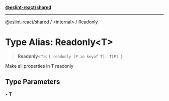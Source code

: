 [**@eslint-react/shared**](../../README.md)

***

[@eslint-react/shared](../../README.md) / [\<internal\>](../README.md) / Readonly

# Type Alias: Readonly\<T\>

> **Readonly**\<`T`\>: `{ readonly [P in keyof T]: T[P] }`

Make all properties in T readonly

## Type Parameters

• **T**
